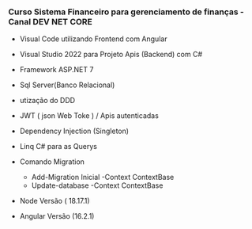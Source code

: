 ### Curso Sistema Financeiro para gerenciamento de finanças - Canal DEV NET CORE

- Visual Code utilizando Frontend com Angular
- Visual Studio 2022 para Projeto Apis (Backend) com C#
- Framework ASP.NET 7
- Sql Server(Banco Relacional)
- utização do DDD
- JWT ( json Web Toke ) / Apis autenticadas
- Dependency Injection (Singleton)
- Linq C# para as Querys

- Comando Migration
  - Add-Migration Inicial -Context ContextBase
  - Update-database -Context ContextBase
- Node Versão ( 18.17.1)
- Angular Versão (16.2.1)
